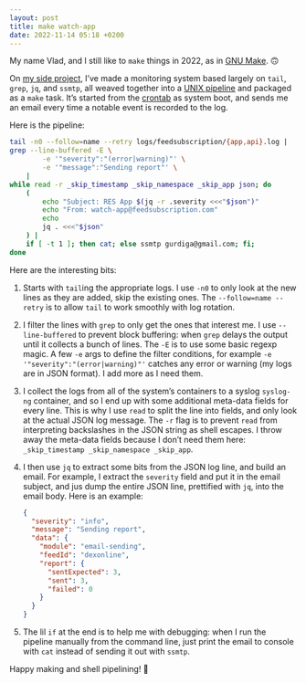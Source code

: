 ```yaml
---
layout: post
title: make watch-app
date: 2022-11-14 05:18 +0200
---
```


My name Vlad, and I still like to `make` things in 2022, as in [GNU Make][0]. 🙃

[0]: https://www.gnu.org/software/make/

On [my side project][2], I’ve made a monitoring system based largely on `tail`, `grep`, `jq`, and `ssmtp`, all weaved together into a [UNIX pipeline][1] and packaged as a `make` task. It’s started from the [crontab][3] as system boot, and sends me an email every time a notable event is recorded to the log.

[1]: https://en.wikipedia.org/wiki/Pipeline_(Unix)
[2]: https://github.com/gurdiga/rss-email-subscription
[3]: https://en.wikipedia.org/wiki/Cron

Here is the pipeline:

```sh
tail -n0 --follow=name --retry logs/feedsubscription/{app,api}.log |
grep --line-buffered -E \
        -e '"severity":"(error|warning)"' \
        -e '"message":"Sending report"' \
    |
while read -r _skip_timestamp _skip_namespace _skip_app json; do
    (
        echo "Subject: RES App $(jq -r .severity <<<"$json")"
        echo "From: watch-app@feedsubscription.com"
        echo
        jq . <<<"$json"
    ) |
    if [ -t 1 ]; then cat; else ssmtp gurdiga@gmail.com; fi;
done
```

Here are the interesting bits:

1. Starts with `tail`ing the appropriate logs. I use `-n0` to only look at the new lines as they are added, skip the existing ones. The `--follow=name --retry` is to allow `tail` to work smoothly with log rotation.

1. I filter the lines with `grep` to only get the ones that interest me. I use `--line-buffered` to prevent block buffering: when `grep` delays the output until it collects a bunch of lines. The `-E` is to use some basic regexp magic. A few `-e` args to define the filter conditions, for example `-e '"severity":"(error|warning)"'` catches any error or warning (my logs are in JSON format). I add more as I need them.

1. I collect the logs from all of the system’s containers to a syslog `syslog-ng` container, and so I end up with some additional meta-data fields for every line. This is why I use `read` to split the line into fields, and only look at the actual JSON log message. The `-r` flag is to prevent `read` from interpreting backslashes in the JSON string as shell escapes. I throw away the meta-data fields because I don’t need them here: `_skip_timestamp _skip_namespace _skip_app`.

1. I then use `jq` to extract some bits from the JSON log line, and build an email. For example, I extract the `severity` field and put it in the email subject, and jus dump the entire JSON line, prettified with `jq`, into the email body. Here is an example:

    ```json
    {
      "severity": "info",
      "message": "Sending report",
      "data": {
        "module": "email-sending",
        "feedId": "dexonline",
        "report": {
          "sentExpected": 3,
          "sent": 3,
          "failed": 0
        }
      }
    }
    ```
1. The lil `if` at the end is to help me with debugging: when I run the pipeline manually from the command line, just print the email to console with `cat` instead of sending it out with `ssmtp`.

Happy making and shell pipelining! 🙂
